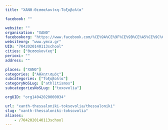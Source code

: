 ```yaml
---
title: "ΧΑΝΘ-Θεσσαλονίκη-Τοξοβολία"

facebook: ""

website: ""
organisation: "ΧΑΝΘ"
facebookorg: "https://www.facebook.com/%CE%9A%CE%9F%CE%9B%CE%A5%CE%9C%CE%92%CE%97%CE%A4%CE%99%CE%9A%CE%9F-%CE%A7%CE%91%CE%9D%CE%98-158035910891406/"
websiteorg: "www.ymca.gr"
UID: "7042020140113school"
cities: ["Θεσσαλονίκη"]
perioxi: ""
address: ""

places: ["ΧΑΝΘ"]
categories: ["Αθλητισμός"]
subcategories: ["Τοξοβολία"]
categoryNoSLug: ["athlitismos"]
subcategoriesNoSLug: ["toxovolia"]

orgUID: "org14042020000034"

url: "xanth-thessaloniki-toksovolia/thessaloniki"
slug: "xanth-thessaloniki-toksovolia"
aliases:
    - /7042020140113school
---
```





